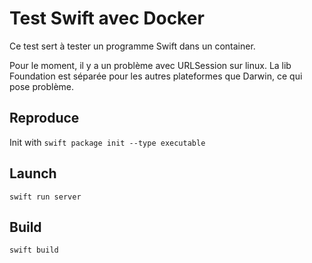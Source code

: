 # Test Swift avec Docker

Ce test sert à tester un programme Swift dans un container.

Pour le moment, il y a un problème avec URLSession sur linux.
La lib Foundation est séparée pour les autres plateformes que Darwin, ce qui pose problème.

## Reproduce

Init with `swift package init --type executable`

## Launch

`swift run server`

## Build

`swift build`